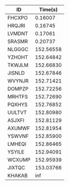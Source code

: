 |ID|Time(s)|
|-|-|
|FHCXPO|0.16007|
|HRQJRI|0.16745|
|LVMDNT|0.17061|
|SRASMR|0.20737|
|NLGGGC|152.56558|
|YZHOHT|152.64842|
|TKWJLM|152.66830|
|JISNLD|152.67846|
|WVYNJR|152.71421|
|DOMPZP|152.72256|
|MRHTFS|152.72690|
|PQXHYS|152.76852|
|UULTVT|152.80980|
|ASJXFI|152.81129|
|AXUMWF|152.81954|
|YSWVNF|152.85900|
|LMHEQI|152.86465|
|YSYILE|152.94091|
|WCXUMP|152.95939|
|JIXTQC|153.03766|
|KHAKAB|inf|
